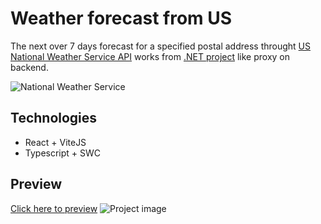 # Weather forecast from US

The next over 7 days forecast for a specified postal address throught [US National Weather Service API](https://www.weather.gov/documentation/services-web-api) works from [.NET project](https://github.com/gabrielfreirebraz/weather-forecast-api) like proxy on backend.

![National Weather Service](https://www.weather.gov/css/images/header.png)

## Technologies

- React + ViteJS
- Typescript + SWC

## Preview

[Click here to preview](https://drive.google.com/file/d/1RYBE9MJxvxxAv6JfKhOsop1rUyrKUM3r/view?usp=sharing)
![Project image](https://lh3.googleusercontent.com/fife/AGXqzDluPmLgm6Fx-8J6KEjYPtFRXOvpbi9oez8bpfHXAg4onNH24b8gnCeZXkFQTHcAQGW0btF4D1Hq_ylCyTx6F3SpICpjmpgdH6dMVhPVC3qDHLUUuydVmhBjMTZBxyMC1_lhr-7jp0v8IOm1p6QYgWrqYe3m707WDB4qJiEC--B3PR0v5P-dW8eMC96H-YMOne2NHow2HlxvBowVG1kMy7_Gy1i3w1ztGwyeYwQTzN0wBdzj3q4lMNgNMjdBZX3rG0i5788A8GRNfmknDXb1vRbIwJh2XqN6WoWbiCOsFbb1HKQabyDrltZcGiAh3QLwEr9FzJrkB9O0ThQs1hHllHRDmi5kmE-0md-FmkSb1C_xbVsLEpSJMiKoGLXis6cV6_fmdByi0QL9oyZwe6NlJUn6nblmIxBv0FN2C6SNhARyLphxq2rDp9PRbeAth1LWSXnxDTCGn3EtkWRcF1YBzb1S6kIsNjiIfMxthk3EJBcYwp58GTXzEaSxr3nTY1ySHvfZWW3fEEsdH8yZSlX-2PRVmhvg5gl9Nr4WGenJ8-2OSryqH-2f12vi4bmQRm7W3MpFzjpJUD_zM6AqBbcbyAQavc1uhxpTd8cfDpc8oc4UI-yKGkC7lElVmALDXpZ50BH4ucWtCp7k8GppJwyuWE1dF5sZ2yuBe42KGdR4YWTGlXQun0ANpR9aVVjGjwqmo9F0DH6Emzm9erM2ROBAq24BgXLWPXOPgevi4-TkE8EtgbnbMVrSQircGpfgaANAdHhkHYI07FIiHyC7q8O9U0gW0pzom3OBuplUajZ7AQlF9Mah_mpzfAHawBnFlWvzkHILyPd_oMwCmIHMgDhVkaK8jaL-AQtQThE0I5Nu2VsRu1dSQhffq2Etj45gmMTojv3uyMa5qrqfHoGlo-n2CsP1Upf-b2f2YRsFirjWgof6NfCejCbXXiIMFvDrpL3AeN2ZWcsAkdMY3rxEVwxCWBX0FhRZ5Kf8zSwPXoT6zN83huPZWm3YlOQh5I6AU_5BOn0tMotN0VjyEwCCF2cK5-aGvzAQdzG4W7ReAi8YjG2vB_ToCJ6pcWrgeJ9ahdmKM-24K_z4VFLFZsjFKUHgu0LP77ZXS6mv8un_yibHlWjin40TIoKXjr_b6hlb9VELx21_jCaKtib9QMLkba5IJd1nWnzhBD1Shi8oSEhIOzg3q_xo0bnpekGMv3Q0EN4enjssMkqTyb732Atkk5wqGhUMS3pLGktiuRufzBN-dd7wF1gH8CJ2ZlFdLIy4KKgF4bMYzdBmO0ItWfCHRjJYaV0lFektQ7ClswQ4Lq-3HZQwy0gbczIcPdqnZv0X1PBUGh7WpE9BcRA53IgoAju0hz2QXG_HNDln5ccIPuho7Vtfegz4dJRo6qRGJLQ4fLVZ3OBoaCyomjoh_Oja1914O4uhM5XgMkcHEYqKg3APSJA8i6ldyr4Y8kPgUt7vGpWPP-2AiYwbLNf0RH624z7kHtAdviaS8mJObPb42OJvZSKXjP9BLW8YLo95paova7VXs_5XoLT0roV9d-E=w1920-h883)
